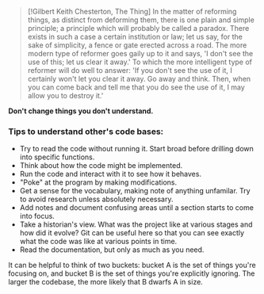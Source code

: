 > [!Gilbert Keith Chesterton, The Thing]
> In the matter of reforming things, as distinct from deforming them, there is one plain and simple principle; a principle which will probably be called a paradox. There exists in such a case a certain institution or law; let us say, for the sake of simplicity, a fence or gate erected across a road. The more modern type of reformer goes gaily up to it and says, 'I don't see the use of this; let us clear it away.' To which the more intelligent type of reformer will do well to answer: 'If you don't see the use of it, I certainly won't let you clear it away. Go away and think. Then, when you can come back and tell me that you do see the use of it, I may allow you to destroy it.'

**Don't change things you don't understand.**

### Tips to understand other's code bases:
- Try to read the code without running it. Start broad before drilling down into specific functions.
- Think about how the code might be implemented.
- Run the code and interact with it to see how it behaves.
- "Poke" at the program by making modifications.
- Get a sense for the vocabulary, making note of anything unfamilar. Try to avoid research unless absolutely necessary.
- Add notes and document confusing areas until a section starts to come into focus.
- Take a historian's view. What was the project like at various stages and how did it evolve? Git can be useful here so that you can see exactly what the code was like at various points in time.
- Read the documentation, but only as much as you need.

It can be helpful to think of two buckets: bucket A is the set of things you're focusing on, and bucket B is the set of things you're explicitly ignoring. The larger the codebase, the more likely that B dwarfs A in size.